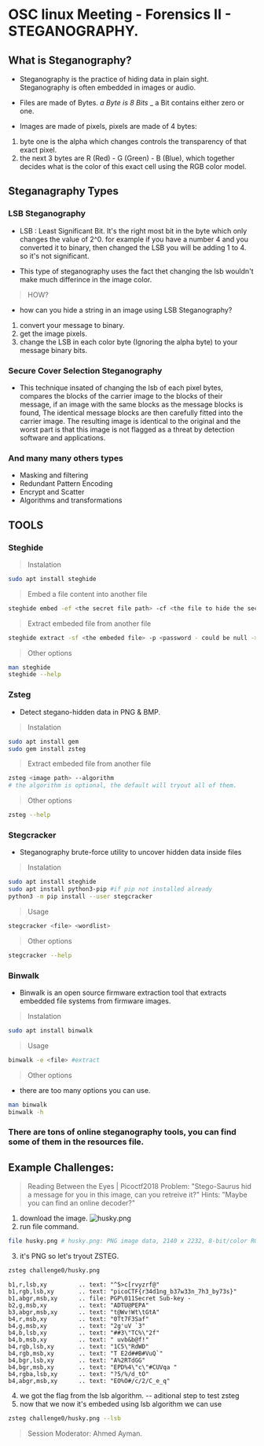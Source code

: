 # OSC linux Meeting - Forensics II - STEGANOGRAPHY.

## What is Steganography?

- Steganography is the practice of hiding data in plain sight. Steganography is often embedded in images or audio.

- Files are made of Bytes. _a Byte is 8 Bits_ _ a Bit contains either zero or one.

- Images are made of pixels, pixels are made of 4 bytes:

1. byte one is the alpha which changes controls the transparency of that exact pixel.
2. the next 3 bytes are R (Red) - G (Green) - B (Blue), which together decides
what is the color of this exact cell using the RGB color model.

## Steganagraphy Types 

### LSB Steganography

- LSB : Least Significant Bit. It's the right most bit in the byte which only changes the value of 2^0.
for example if you have a number 4 and you converted it to binary, then changed 
the LSB you will be adding 1 to 4. so it's not significant.

- This type of steganography uses the fact thet changing the lsb wouldn't make much differince in the image color.

> HOW? 
- how can you hide a string in an image using LSB Steganography? 
1. convert your message to binary.
2. get the image pixels.
3. change the LSB in each color byte (Ignoring the alpha byte) to your message binary bits.


### Secure Cover Selection Steganography

- This technique insated of changing the lsb of each pixel bytes, compares the blocks of the carrier 
image to the blocks of their message, if an image with the same blocks as the
message blocks is found, The identical message blocks are then carefully fitted into the carrier
image. The resulting image is identical to the original and the worst part is that 
this image is not flagged as a threat by detection software and applications.

### And many many others types

- Masking and filtering
- Redundant Pattern Encoding
- Encrypt and Scatter
- Algorithms and transformations


## TOOLS

### Steghide

> Instalation 
```bash 
sudo apt install steghide
```	
> Embed a file content into another file
```bash
steghide embed -ef <the secret file path> -cf <the file to hide the secret in path> -p <password to protect the data - could be null ->
```

> Extract embeded file from another file
```bash
steghide extract -sf <the embeded file> -p <password - could be null -> -xf <output file>
```

> Other options
```bash
man steghide
steghide --help
```

### Zsteg

- Detect stegano-hidden data in PNG & BMP.

> Instalation 
```bash 
sudo apt install gem
sudo gem install zsteg
```	

> Extract embeded file from another file
```bash
zsteg <image path> --algorithm 
# the algorithm is optional, the default will tryout all of them. 
```

> Other options
```bash
zsteg --help
```


### Stegcracker

- Steganography brute-force utility to uncover hidden data inside files

> Instalation 
```bash 
sudo apt install steghide
sudo apt install python3-pip #if pip not installed already
python3 -m pip install --user stegcracker
```	

> Usage
```bash
stegcracker <file> <wordlist> 
```

> Other options
```bash
stegcracker --help
```

### Binwalk

-  Binwalk is an open source firmware extraction tool that extracts embedded file systems from firmware images.

> Instalation 
```bash 
sudo apt install binwalk
```	

> Usage
```bash
binwalk -e <file> #extract 
```

> Other options
- there are too many options you can use.
```bash
man binwalk
binwalk -h
```
### There are tons of online steganography tools, you can find some of them in the resources file.

## Example Challenges:

> Reading Between the Eyes | Picoctf2018
> Problem: "Stego-Saurus hid a message for you in this image, can you retreive it?"
> Hints: "Maybe you can find an online decoder?"
1. download the image.
![husky.png](Challenge0/husky.png)
2. run file command.
```bash
file husky.png # husky.png: PNG image data, 2140 x 2232, 8-bit/color RGBA, non-interlaced
```	
3. it's PNG so let's tryout ZSTEG.
```bash
zsteg challenge0/husky.png
```
```
b1,r,lsb,xy         .. text: "^5>c[rvyzrf@"
b1,rgb,lsb,xy       .. text: "picoCTF{r34d1ng_b37w33n_7h3_by73s}"
b1,abgr,msb,xy      .. file: PGP\011Secret Sub-key -
b2,g,msb,xy         .. text: "ADTU@PEPA"
b3,abgr,msb,xy      .. text: "t@Wv!Wt\tGtA"
b4,r,msb,xy         .. text: "0Tt7F3Saf"
b4,g,msb,xy         .. text: "2g'uV `3"
b4,b,lsb,xy         .. text: "##3\"TC%\"2f"
b4,b,msb,xy         .. text: " uvb&b@f!"
b4,rgb,lsb,xy       .. text: "1C5\"RdWD"
b4,rgb,msb,xy       .. text: "T E2d##B#VuQ`"
b4,bgr,lsb,xy       .. text: "A%2RTdGG"
b4,bgr,msb,xy       .. text: "EPD%4\"c\"#CUVqa "
b4,rgba,lsb,xy      .. text: "?5/%/d_tO"
b4,abgr,msb,xy      .. text: "EO%O#/c/2/C_e_q"
```
4. we got the flag from the lsb algorithm.
-- aditional step to test zsteg
5. now that we now it's embeded using lsb algorithm we can use 
```bash
zsteg challenge0/husky.png --lsb
```


> Session Moderator: Ahmed Ayman.
